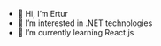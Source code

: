 - 👋 Hi, I’m Ertur
- 👀 I’m interested in .NET technologies
- 🌱 I’m currently learning React.js

<!---
ErturS/ErturS is a ✨ special ✨ repository because its `README.md` (this file) appears on your GitHub profile.
You can click the Preview link to take a look at your changes.
--->
